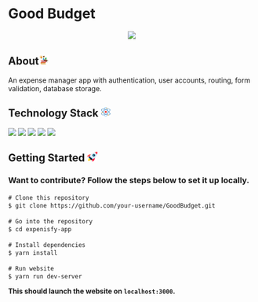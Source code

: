 <h1>Good Budget</h1>  
<p align="center"><img src="https://user-images.githubusercontent.com/65587816/119231342-0c14fa80-bb3e-11eb-8fd1-6c262da42c0f.png"></p>

<h2>About<a><img src="https://github.com/Samridhi-98/Images/blob/master/Images/reading.svg" width="4%"></a></h2>

<p>
 An expense manager app with authentication, user accounts, routing,
form validation, database storage.
</p>

<h2>Technology Stack <a><img src="https://github.com/Samridhi-98/Images/blob/master/Images/atom.svg" width="4%"></a></h2>

<p>

<img src ="https://img.shields.io/badge/Firebase-%234ea94b.svg?&style=for-the-badge&logo=&logoColor=white"/> 
<img src="https://img.shields.io/badge/Redux%20-%23404d59.svg?&style=for-the-badge"/> 
<img src="https://img.shields.io/badge/reactjs%20-61DAFB.svg?&style=for-the-badge&logo=react&logoColor=blue"/> 
<img src="https://img.shields.io/badge/Node.js-%234ea94b.svg?&style=for-the-badge&logo=node.js&logoColor=white"> 
<img src="https://img.shields.io/badge/git%20-%23121011.svg?&style=for-the-badge&logo=git&logoColor=white&logoWidth=20">

</p>

<h2>Getting Started <a><img src="https://github.com/Samridhi-98/Images/blob/master/Images/rocket.svg" width="4%"></a></h2>
<h3>Want to contribute? Follow the steps below to set it up locally.</h3>

```
# Clone this repository
$ git clone https://github.com/your-username/GoodBudget.git

# Go into the repository
$ cd expenisfy-app

# Install dependencies
$ yarn install

# Run website
$ yarn run dev-server
```

<strong> This should launch the website on `localhost:3000`. <strong>




